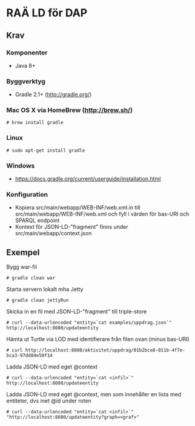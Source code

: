 # RAÄ LD för DAP

## Krav

### Komponenter

* Java 8+

### Byggverktyg

* Gradle 2.1+ (<http://gradle.org/>)

### Mac OS X via HomeBrew (http://brew.sh/)

    # brew install gradle

### Linux

    # sudo apt-get install gradle

### Windows

* https://docs.gradle.org/current/userguide/installation.html

### Konfiguration

* Kopiera src/main/webapp/WEB-INF/web.xml.in till src/main/webapp/WEB-INF/web.xml och fyll i värden för bas-URI och SPARQL endpoint
* Kontext för JSON-LD-"fragment" finns under src/main/webapp/context.json

## Exempel
Bygg war-fil

    # gradle clean war

Starta servern lokalt mha Jetty

    # gradle clean jettyRun

Skicka in en fil med JSON-LD-"fragment" till triple-store

    # curl --data-urlencoded "entity=`cat examples/uppdrag.json`" http://localhost:8080/updateentity

Hämta ut Turtle via LOD med identifierare från filen ovan (minus bas-URI)

    # curl http://localhost:8080/aktivitet/uppdrag/01b2bce8-011b-4f7e-bca3-97dd84e50f14
    
Ladda JSON-LD med eget @context

    # curl --data-urlencoded "entity=`cat <infil>`"  http://localhost:8080/updateentity

Ladda JSON-LD med eget @context, men som innehåller en lista med entiteter, dvs inet @id under roten

    # curl --data-urlencoded "entity=`cat <infil>`"  "http://localhost:8080/updateentity?graph=<graf>"
